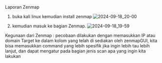 Laporan Zenmap 

1. buka kali linux kemudian install zenmap 
![2024-09-18_20-00](https://github.com/user-attachments/assets/fd81e28f-440a-4a28-be9e-a27486969b33)

2. kemudian masuk ke bagian Zenmap. 
![2024-09-18_19-59](https://github.com/user-attachments/assets/09942804-66d1-48fd-86a3-be4e3a1b279f)

Kegunaan dari Zenmap :
pecobaan dilakukan dengan memasukkan IP atau domain Target ke dalam kolom yang telah di sediakan oleh zenmapGUI,
kita bisa memasukkan command yang lebih spesifik jika ingin lebih tau lebih lanjut, dan dapat mengatur pada bagian jenis scan apa yang ingin kita lakukan

